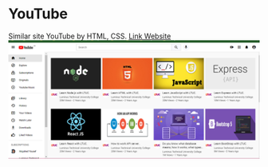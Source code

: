 # YouTube
 Similar site YouTube by HTML, CSS.
 [Link Website](http://127.0.0.1:5500/index.html?)
 ![style](/images/cover.png)

